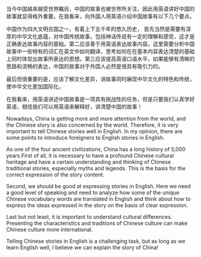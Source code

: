当今中国越来越受世界瞩目，中国的故事也被世界所关注，因此用英语讲好中国的故事就显得格外重要。在我看来，向外国人用英语介绍中国故事有以下几个要点。

中国作为四大文明古国之一，有着上下五千年的悠久历史， 首先当然是需要有深厚的中华文化底蕴，对中国传统故事，包括神话传说有一定的理解和感受，这才是正确表达故事内容的基础。第二应该善于用英语表达故事内容。这里需要分析中国故事中一些特有的词汇在英文中如何翻译，思考如何在在基本内容表达清楚的基础上同时体现出故事所表达的思想。第三应该提高英语口语水平。如果能够有清晰的思路和流畅的表达，中国的故事对于外国人必然是很具有吸引力的。

最后但很重要的是，应该了解文化差异，讲故事同时展现中华文化的特色和传统，使中华文化更加国际化。

在我看来，用英语讲述中国故事是一项具有挑战性的任务，但是只要我们认真学好英语，相信我们可以用英语来解释好，讲清楚中国的故事！ 

Nowadays, China is getting more and more attention from the world, and the Chinese story is also concerned by the world. Therefore, it is very important to tell Chinese stories well in English. In my opinion, there are some points to introduce foreigners to English stories in English.

As one of the four ancient civilizations, China has a long history of 5,000 years.First of all, it is necessary to have a profound Chinese cultural heritage and have a certain understanding and thinking of Chinese traditional stories, especially myths and legends. This is the basis for the correct expression of the story content.

Second, we should be good at expressing stories in English. Here we need a good level of speaking and need to analyze how some of the unique Chinese vocabulary words are translated in English and think about how to express the ideas expressed in the story on the basis of clear expression.

Last but not least, it is important to understand cultural differences. Presenting the characteristics and traditions of Chinese culture can make Chinese culture more international.

Telling Chinese stories in English is a challenging task, but as long as we learn English well, I believe we can explain the story of China!